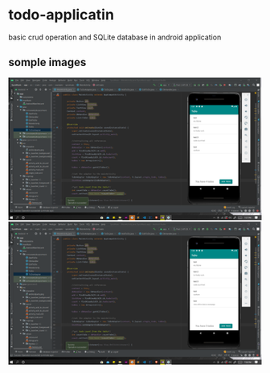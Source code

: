 # todo-applicatin
basic crud operation and SQLite database in android application

## somple images 
<img src="/images/Screenshot (258).png" width="800">
<img src="/images/Screenshot (259).png" width="800">
